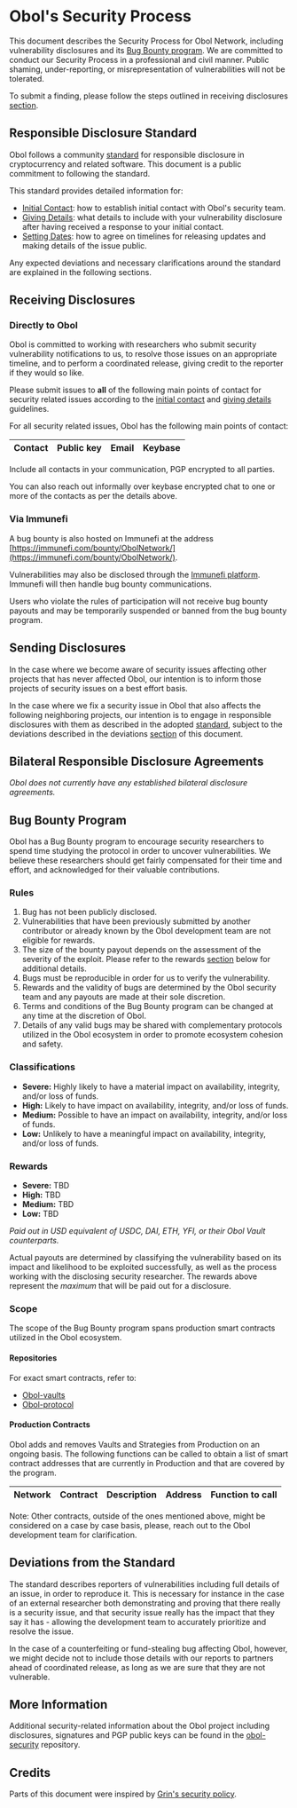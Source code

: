 # Obol's Security Process

This document describes the Security Process for Obol Network, including vulnerability disclosures and its [Bug Bounty program](#bug-bounty-program). We are committed to conduct our Security Process in a professional and civil manner. Public shaming, under-reporting, or misrepresentation of vulnerabilities will not be tolerated.

To submit a finding, please follow the steps outlined in receiving disclosures [section](#receiving-disclosures).

## Responsible Disclosure Standard

Obol follows a community [standard](https://github.com/RD-Crypto-Spec/Responsible-Disclosure#the-standard) for responsible disclosure in cryptocurrency and related software. This document is a public commitment to following the standard.

This standard provides detailed information for:

- [Initial Contact](https://github.com/RD-Crypto-Spec/Responsible-Disclosure#initial-contact): how to establish initial contact with Obol's security team.
- [Giving Details](https://github.com/RD-Crypto-Spec/Responsible-Disclosure#giving-details): what details to include with your vulnerability disclosure after having received a response to your initial contact.
- [Setting Dates](https://github.com/RD-Crypto-Spec/Responsible-Disclosure#setting-dates): how to agree on timelines for releasing updates and making details of the issue public.

Any expected deviations and necessary clarifications around the standard are explained in the following sections.

## Receiving Disclosures

### Directly to Obol

Obol is committed to working with researchers who submit security vulnerability notifications to us, to resolve those issues on an appropriate timeline, and to perform a coordinated release, giving credit to the reporter if they would so like.

Please submit issues to **all** of the following main points of contact for
security related issues according to the
[initial contact](https://github.com/RD-Crypto-Spec/Responsible-Disclosure#initial-contact)
and [giving details](https://github.com/RD-Crypto-Spec/Responsible-Disclosure#giving-details)
guidelines.

For all security related issues, Obol has the following main points of contact:

| Contact                | Public key                                                                                                   | Email                             | Keybase                                         |
| ---------------------- | ------------------------------------------------------------------------------------------------------------ | --------------------------------- | ----------------------------------------------- |

Include all contacts in your communication, PGP encrypted to all parties.

You can also reach out informally over keybase encrypted chat to one or more of the contacts as per the details above.

### Via Immunefi

A bug bounty is also hosted on Immunefi at the address [https://immunefi.com/bounty/ObolNetwork/](https://immunefi.com/bounty/ObolNetwork/).

Vulnerabilities may also be disclosed through the [Immunefi platform](https://immunefi.com/). Immunefi will then handle bug bounty communications.

Users who violate the rules of participation will not receive bug bounty payouts and may be temporarily suspended or banned from the bug bounty program.

## Sending Disclosures

In the case where we become aware of security issues affecting other projects that has never affected Obol, our intention is to inform those projects of security issues on a best effort basis.

In the case where we fix a security issue in Obol that also affects the following neighboring projects, our intention is to engage in responsible disclosures with them as described in the adopted [standard](https://github.com/RD-Crypto-Spec/Responsible-Disclosure), subject to the deviations described in the deviations [section](#deviations-from-the-standard) of this document.

## Bilateral Responsible Disclosure Agreements

_Obol does not currently have any established bilateral disclosure agreements._

## Bug Bounty Program

Obol has a Bug Bounty program to encourage security researchers to spend time studying the protocol in order to uncover vulnerabilities. We believe these researchers should get fairly compensated for their time and effort, and acknowledged for their valuable contributions.

### Rules

1. Bug has not been publicly disclosed.
2. Vulnerabilities that have been previously submitted by another contributor or already known by the Obol development team are not eligible for rewards.
3. The size of the bounty payout depends on the assessment of the severity of the exploit. Please refer to the rewards [section](#rewards) below for additional details.
4. Bugs must be reproducible in order for us to verify the vulnerability.
5. Rewards and the validity of bugs are determined by the Obol security team and any payouts are made at their sole discretion.
6. Terms and conditions of the Bug Bounty program can be changed at any time at the discretion of Obol.
7. Details of any valid bugs may be shared with complementary protocols utilized in the Obol ecosystem in order to promote ecosystem cohesion and safety.

### Classifications

- **Severe:** Highly likely to have a material impact on availability, integrity, and/or loss of funds.
- **High:** Likely to have impact on availability, integrity, and/or loss of funds.
- **Medium:** Possible to have an impact on availability, integrity, and/or loss of funds.
- **Low:** Unlikely to have a meaningful impact on availability, integrity, and/or loss of funds.

### Rewards

- **Severe:** TBD
- **High:** TBD
- **Medium:** TBD
- **Low:** TBD

_Paid out in USD equivalent of USDC, DAI, ETH, YFI, or their Obol Vault counterparts._

Actual payouts are determined by classifying the vulnerability based on its impact and likelihood to be exploited successfully, as well as the process working with the disclosing security researcher. The rewards above represent the _maximum_ that will be paid out for a disclosure.

### Scope

The scope of the Bug Bounty program spans production smart contracts utilized in the Obol ecosystem.

#### Repositories

For exact smart contracts, refer to:

- [Obol-vaults](https://github.com/Obol/Obol-vaults/blob/master/SECURITY.md)
- [Obol-protocol](https://github.com/Obol/Obol-protocol/blob/develop/SECURITY.md)

#### Production Contracts

Obol adds and removes Vaults and Strategies from Production on an ongoing basis. The following functions can be called to obtain a list of smart contract addresses that are currently in Production and that are covered by the program.

| Network | Contract | Description | Address | Function to call |
| --- | --- | --- | --- | --- |


Note: Other contracts, outside of the ones mentioned above, might be considered on a case by case basis, please, reach out to the Obol development team for clarification.

## Deviations from the Standard

The standard describes reporters of vulnerabilities including full details of an issue, in order to reproduce it. This is necessary for instance in the case of an external researcher both demonstrating and proving that there really is a security issue, and that security issue really has the impact that they say it
has - allowing the development team to accurately prioritize and resolve the issue.

In the case of a counterfeiting or fund-stealing bug affecting Obol, however, we might decide not to include those details with our reports to partners ahead of coordinated release, as long as we are sure that they are not vulnerable.

## More Information

Additional security-related information about the Obol project including disclosures, signatures and PGP public keys can be found in the [obol-security](https://github.com/Obol/Obol-security) repository.

## Credits

Parts of this document were inspired by [Grin's security policy](https://github.com/mimblewimble/grin/blob/master/SECURITY.md).
